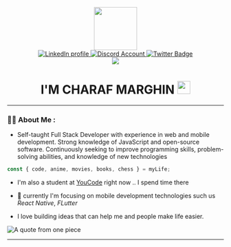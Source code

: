 <div id="header" align="center">
  <img src="https://media.giphy.com/media/h408T6Y5GfmXBKW62l/giphy.gif" width="100"/>
  
  <div id="badges">
    <a href="https://www.linkedin.com/in/charaf-marghin-11b56822a/">
      <img src="https://img.shields.io/badge/LinkedIn-blue?style=for-the-badge&logo=linkedin&logoColor=white" alt="LinkedIn profile"/>
    </a>
    <a href="https://www.discordapp.com/users/802639328550322237">
      <img src="https://img.shields.io/badge/CMarghin-%237289DA.svg?style=for-the-badge&logo=discord&logoColor=white" alt="Discord Account"/>
    </a>
    <a href="https://www.twitter.com/CMarghin">
      <img src="https://img.shields.io/badge/Twitter-blue?style=for-the-badge&logo=twitter&logoColor=white" alt="Twitter Badge"/>
    </a>
  </div>
  <img src="https://komarev.com/ghpvc/?username=CH4R4F"/>
  
  <div>
    <h1>
      I'M CHARAF MARGHIN
      <img src="https://media.giphy.com/media/hvRJCLFzcasrR4ia7z/giphy.gif" width="30px"/>
    </h1>
  </div>
</div>

---

### :man_technologist: About Me :
 - Self-taught Full Stack Developer with
experience in web and mobile
development. Strong knowledge of
JavaScript
and
open-source
software. Continuously seeking to
improve
programming
skills,
problem-solving
abilities,
and
knowledge of new technologies

```javascript
const { code, anime, movies, books, chess } = myLife;
````
 - I'm also a student at [YouCode](http://www.youcode.ma) right now .. I spend time there

 - 🚧 currently I'm focusing on mobile development technologies such us _React Native_, _FLutter_
 
 - I love building ideas that can help me and people make life easier.
 
 <img src="./tiiiitch.jpg" alt="A quote from one piece" />
 
---

